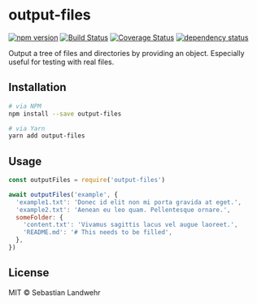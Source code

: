 <!--@h1([pkg.name])-->
# output-files
<!--/@-->

<!--@shields('npm', 'travis', 'coveralls', 'deps')-->
[![npm version](https://img.shields.io/npm/v/output-files.svg)](https://www.npmjs.com/package/output-files) [![Build Status](https://img.shields.io/travis/dword-design/output-files/master.svg)](https://travis-ci.org/dword-design/output-files) [![Coverage Status](https://img.shields.io/coveralls/dword-design/output-files/master.svg)](https://coveralls.io/r/dword-design/output-files?branch=master) [![dependency status](https://img.shields.io/david/dword-design/output-files/master.svg)](https://david-dm.org/dword-design/output-files/master)
<!--/@-->

<!--@pkg.description-->
Output a tree of files and directories by providing an object. Especially useful for testing with real files.
<!--/@-->

## Installation

```sh
# via NPM
npm install --save output-files

# via Yarn
yarn add output-files
```

## Usage

```js
const outputFiles = require('output-files')

await outputFiles('example', {
  'example1.txt': 'Donec id elit non mi porta gravida at eget.',
  'example2.txt': 'Aenean eu leo quam. Pellentesque ornare.',
  someFolder: {
    'content.txt': 'Vivamus sagittis lacus vel augue laoreet.',
    'README.md': '# This needs to be filled',
  },
})
```

<!--@license()-->
## License

MIT © Sebastian Landwehr
<!--/@-->
